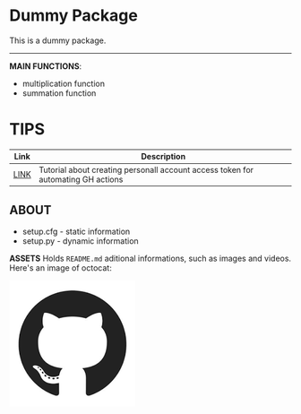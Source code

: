# Dummy Package

This is a dummy package.

---

**MAIN FUNCTIONS**:
* multiplication function
* summation function

# TIPS
| Link | Description |
| --- | --- |
| [LINK](https://docs.github.com/en/authentication/keeping-your-account-and-data-secure/creating-a-personal-access-token) | Tutorial about creating personall account access token for automating GH actions |

## ABOUT
* setup.cfg - static information
* setup.py - dynamic information

**ASSETS**
Holds `README.md` aditional informations, such as images and videos.
Here's an image of octocat:

![Octo Cat](assets/octocat_image.png)
